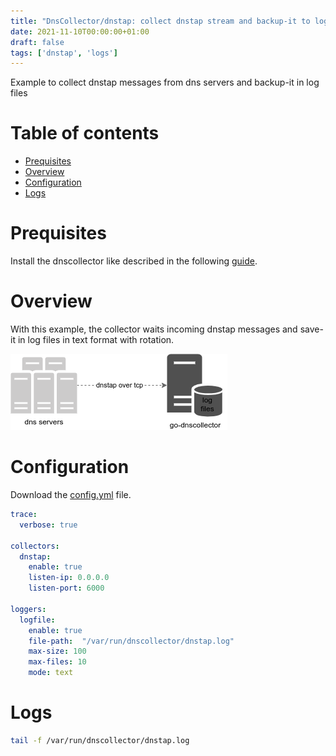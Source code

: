 ```yaml
---
title: "DnsCollector/dnstap: collect dnstap stream and backup-it to log files"
date: 2021-11-10T00:00:00+01:00
draft: false
tags: ['dnstap', 'logs']
---
```


Example to collect dnstap messages from dns servers and backup-it in log files


# Table of contents

* [Prequisites](#prequisites)
* [Overview](#overview)
* [Configuration](#configuration)
* [Logs](#logs)

# Prequisites

Install the dnscollector like described in the following [guide](https://dmachard.github.io/posts/0007-dnscollector-install-binary/).

# Overview


With this example, the collector waits incoming dnstap messages and save-it in log files in text format with rotation.

![overview dnstap](/images/0034/use-case-1.png)

# Configuration

Download the [config.yml](https://github.com/dmachard/go-dnscollector/blob/main/example-config/use-case-1.yml) file. 

```yaml
trace:
  verbose: true

collectors:
  dnstap:
    enable: true
    listen-ip: 0.0.0.0
    listen-port: 6000

loggers:
  logfile:
    enable: true
    file-path:  "/var/run/dnscollector/dnstap.log"
    max-size: 100
    max-files: 10
    mode: text
```

# Logs

```bash
tail -f /var/run/dnscollector/dnstap.log
```